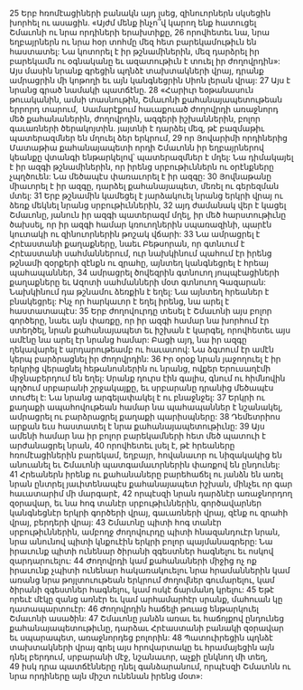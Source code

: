 25 Երբ հռոմէացիների բանակն այդ լսեց, զինուորներն սկսեցին խորհել ու ասացին. «Այժմ մենք ինչո՞վ կարող ենք հատուցել Շմաւոնի ու նրա որդիների երախտիքը, 26 որովհետեւ նա, նրա եղբայրներն ու նրա հօր տոհմը մեզ հետ բարեկամութիւն են հաստատել: Նա կոտորել է իր թշնամիներին, մեզ դարձրել իր բարեկամն ու օգնականը եւ ազատութիւն է տուել իր ժողովրդին»: Այս մասին նրանք գրեցին պղնձէ տախտակների վրայ, դրանք ամրացրին մի կոթողի եւ այն կանգնեցրին Սիոն լերան վրայ: 27 Այս է նրանց գրած նամակի պատճէնը.
28 «Հարիւր եօթանասուն թուականին, ամսի տասնութին, Շմաւոնի քահանայապետութեան երրորդ տարում,  Սամարէքում հաւաքուած ժողովրդի առաջնորդ մեծ քահանաներին, ժողովրդին, ազգերի իշխաններին, բոլոր գաւառների ծերակոյտին. յայտնի է դարձել մեզ, թէ բազմաթիւ պատերազմներ են մղուել ձեր երկրում, 29 որ Յովարիմի որդիներից Մատաթիա քահանայապետի որդի Շմաւոնն իր եղբայրներով կեանքը վտանգի ենթարկելով՝ պատերազմներ է մղել: Նա դիմակայել է իր ազգի թշնամիներին, որ իրենց սրբութիւններն ու օրէնքները չպղծուեն: Նա մեծապէս փառաւորել է իր ազգը: 30 Յովնաթանը միաւորել է իր ազգը, դարձել քահանայապետ, մեռել ու գերեզման մտել: 31 Երբ թշնամին կամեցել է յարձակուել նրանց երկրի վրայ ու ձեռք մեկնել նրանց սրբութիւններին, 32 այդ ժամանակ վեր է կացել Շմաւոնը, յանուն իր ազգի պատերազմ մղել, իր մեծ հարստութիւնը ծախսել, որ իր ազգի համար կռուողներին սպառազինի, պարէն կուտակի ու զինուորներին թոշակ վճարի: 33 Նա ամրացրել է Հրէաստանի քաղաքները, նաեւ Բեթսորան, որ գտնւում է Հրէաստանի սահմաններում, ուր նախկինում պահում էր իրենց թշնամի զօրքերի զէնքն ու զրահը, այնտեղ կանգնեցրել է հրեայ պահապաններ, 34 ամրացրել ծովեզրին գտնուող յոպպէացիների քաղաքները եւ Ազոտի սահմանների մօտ գտնուող Գազարան: Նախկինում դա թշնամու ձեռքին է եղել: Նա այնտեղ հրեաներ է բնակեցրել: Ինչ որ հարկաւոր է եղել իրենց, նա արել է հաստատապէս: 35 Երբ ժողովուրդը տեսել է Շմաւոնի այս բոլոր գործերը, նաեւ այն փառքը, որ իր ազգի համար նա խորհում էր ստեղծել, նրան քահանայապետ եւ իշխան է կարգել, որովհետեւ այս ամէնը նա արել էր նրանց համար: Բացի այդ, նա իր ազգը ղեկավարել է արդարութեամբ ու հաւատով: Նա ձգտում էր ամէն կերպ բարձրացնել իր ժողովրդին: 36 Իր օրօք նրան յաջողուել է իր երկրից վերացնել հեթանոսներին ու նրանց, ովքեր Երուսաղէմի միջնաբերդում են եղել: Սրանք դուրս էին գալիս, գնում ու հիմնովին պղծում սրբարանի շրջակայքը, եւ սրբարանը դրանից մեծապէս տուժել է: Նա նրանց արգելափակել է ու բնաջնջել: 37 Երկրի ու քաղաքի ապահովութեան համար նա պահապաններ է նշանակել, ամրացրել ու բարձրացրել քաղաքի պարիսպները: 38 Դեմետրիոս արքան եւս հաստատել է նրա քահանայապետութիւնը: 39 Այս ամենի համար նա իր բոլոր բարեկամների հետ մեծ պատուի է արժանացրել նրան, 40 որովհետեւ լսել է, թէ հրեաները հռոմէացիներին բարեկամ, եղբայր, հովանաւոր ու նիզակակից են անուանել եւ Շմաւոնի պատգամաւորներին փառքով են ընդունել: 41 Հրեաներն իրենք ու քահանաները բարեհաճել ու յանձն են առել նրան ընտրել յաւիտենապէս քահանայապետ իշխան, մինչեւ որ գար հաւատարիմ մի մարգարէ, 42 որպէսզի նրան դարձնէր առաջնորդող զօրավար, եւ նա հոգ տանէր սրբութիւններին, գործավարներ կանգնեցնէր երկրի գործերի վրայ, գաւառների վրայ, զէնք ու զրահի վրայ, բերդերի վրայ: 43 Շմաւոնը պիտի հոգ տանէր սրբութիւններին, ամբողջ ժողովուրդը պիտի հնազանդուէր նրան, նրա անունով պիտի կնքուէին երկրի բոլոր պայմանագրերը: Նա իրաւունք պիտի ունենար ծիրանի զգեստներ հագնելու եւ ոսկով զարդարուելու: 44 Ժողովրդի կամ քահանաների միջից ոչ ոք իրաւունք չպիտի ունենար հակառակուելու նրա հրամաններին կամ առանց նրա թոյլտուութեան երկրում ժողովներ գումարելու, կամ ծիրանի զգեստներ հագնելու, կամ ոսկէ ճարմանդ կրելու: 45 Եթէ որեւէ մէկը զանց առնէր եւ կամ արհամարհէր սրանք, մահուան կը դատապարտուէր:
46 Ժողովրդին հաճելի թուաց ենթարկուել Շմաւոնի ասածին: 47 Շմաւոնը յանձն առաւ եւ հաճոյքով ընդունեց քահանայապետութիւնը, դարձաւ Հրէաստանի բանակի զօրավար եւ սպարապետ, առաջնորդեց բոլորին: 48 Պատուիրեցին պղնձէ տախտակների վրայ գրել այս հրովարտակը եւ հրամայեցին այն դնել բերդում, սրբարանի մէջ, նշանաւոր, աչքի ընկնող մի տեղ, 49 իսկ դրա պատճէնները դնել գանձարանում, որպէսզի Շմաւոնն ու նրա որդիները այն միշտ ունենան իրենց մօտ»:
